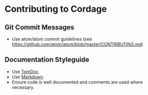 Contributing to Cordage
========================

## Git Commit Messages

* Use atom/atom commit guidelines (see https://github.com/atom/atom/blob/master/CONTRIBUTING.md)

## Documentation Styleguide

* Use [TomDoc](http://tomdoc.org).
* Use [Markdown](https://daringfireball.net/projects/markdown).
* Ensure code is well documented and comments are used where necessary.
